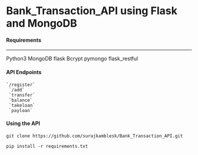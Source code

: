 # Bank_Transaction_API using Flask and MongoDB

#### Requirements
--------------
  Python3
  MongoDB
  flask
  Bcrypt
  pymongo
  flask_restful
  
#### API Endpoints
    `/register`
     `/add`
     `transfer`
     `balance`
     `takeloan`
     `payloan`
     
#### Using the API
  `git clone https://github.com/surajkamblesk/Bank_Transaction_API.git`
  
  `pip install -r requirements.txt `
  
  
  
